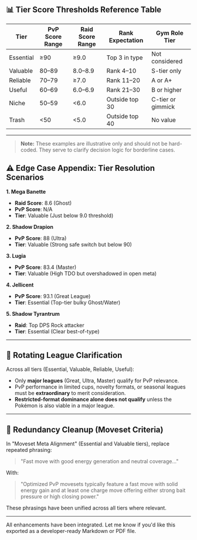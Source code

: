 
## 📊 Tier Score Thresholds Reference Table

| Tier       | PvP Score Range | Raid Score Range | Rank Expectation     | Gym Role Tier        |
|------------|-----------------|------------------|----------------------|----------------------|
| Essential  | ≥90             | ≥9.0             | Top 3 in type        | Not considered       |
| Valuable   | 80–89           | 8.0–8.9          | Rank 4–10            | S-tier only          |
| Reliable   | 70–79           | ≥7.0             | Rank 11–20           | A or A+              |
| Useful     | 60–69           | 6.0–6.9          | Rank 21–30           | B or higher          |
| Niche      | 50–59           | <6.0             | Outside top 30       | C-tier or gimmick    |
| Trash      | <50             | <5.0             | Outside top 40       | No value             |

---

> **Note:** These examples are illustrative only and should not be hard-coded. They serve to clarify decision logic for borderline cases.

## ⚠️ Edge Case Appendix: Tier Resolution Scenarios

**1. Mega Banette**
- **Raid Score**: 8.6 (Ghost)
- **PvP Score**: N/A
- **Tier**: Valuable (Just below 9.0 threshold)

**2. Shadow Drapion**
- **PvP Score**: 88 (Ultra)
- **Tier**: Valuable (Strong safe switch but below 90)

**3. Lugia**
- **PvP Score**: 83.4 (Master)
- **Tier**: Valuable (High TDO but overshadowed in open meta)

**4. Jellicent**
- **PvP Score**: 93.1 (Great League)
- **Tier**: Essential (Top-tier bulky Ghost/Water)

**5. Shadow Tyrantrum**
- **Raid**: Top DPS Rock attacker
- **Tier**: Essential (Clear best-of-type)

---

## 🔁 Rotating League Clarification

Across all tiers (Essential, Valuable, Reliable, Useful):
- Only **major leagues** (Great, Ultra, Master) qualify for PvP relevance.
- PvP performance in limited cups, novelty formats, or seasonal leagues must be **extraordinary** to merit consideration.
- **Restricted-format dominance alone does not qualify** unless the Pokémon is also viable in a major league.

---

## 🔄 Redundancy Cleanup (Moveset Criteria)

In "Moveset Meta Alignment" (Essential and Valuable tiers), replace repeated phrasing:

> "Fast move with good energy generation and neutral coverage..."

With:

> "Optimized PvP movesets typically feature a fast move with solid energy gain and at least one charge move offering either strong bait pressure or high closing power."

These phrasings have been unified across all tiers where relevant.

---

All enhancements have been integrated. Let me know if you'd like this exported as a developer-ready Markdown or PDF file.
